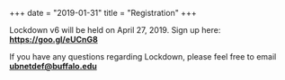 +++
date = "2019-01-31"
title = "Registration"
+++

Lockdown v6 will be held on April 27, 2019. Sign up here: **https://goo.gl/eUCnG8**

If you have any questions regarding Lockdown, please feel free to email **ubnetdef@buffalo.edu**
